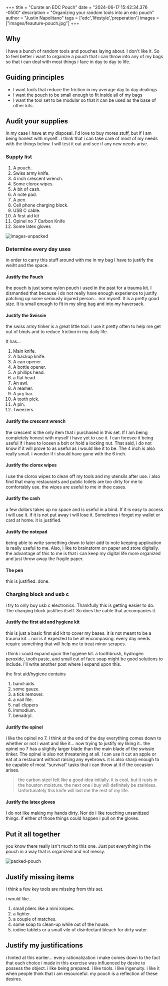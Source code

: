 +++
title =  "Curate an EDC Pouch"
date = "2024-06-17 15:42:34.376 -0500" 
description = "Organizing your random tools into an edc pouch"
author = "Justin Napolitano"
tags = ['edc','lifestyle','preperation']
images = ["images/feauture-pouch.jpg"]
+++


## Why

i have a bunch of random tools and pouches laying about. I don't like it. So to feel better i want to organize a pouch that i can throw into any of my bags so that i can deal with most things i face in day to day to life.

## Guiding principles

* I want tools that reduce the friction in my average day to day dealings
* I want the pouch to be small enough to fit inside all of my bags
* I want the tool set to be modular so that it can be used as the base of other kits. 

## Audit your supplies

in my case I have at my disposal. I'd love to buy mores stuff, but if I am being honest with myself.. i think that i can take care of most of my needs with the things below. I will test it out and see if any new needs arise.

### Supply list

1. A pouch.
2. Swiss army knife.
3. 4 inch crescent wrench.
4. Some clorox wipes.
5. A bit of cash.
6. A note pad.
7. A pen.
8. Cell phone charging block.
9. USB C cable.
10. A first aid kit
11. Opinel no 7 Carbon Knife
12. Some latex gloves



![images-unpacked](./images/top-packed-vertical.jpg)

### Determine every day uses

in order to carry this stuff around with me in my bag I have to justify the weiht and the space.  

#### Justify the Pouch

the pouch is just some nylon pouch i used in the past for a trauma kit. I dismantled that because i do not really have enough experience to justify patching up some seriously injured person... nor myself.  It is a pretty good size. It is small enough to fit in my sling bag and into my haversack.

#### Justify the Swissie

the swiss army tinker is a great little tool. I use it pretty often to help me get out of binds and to reduce friction in my daily life.  

It has...

1. Main knife.
2. A backup knife.
3. A can opener.
4. A bottle opener.
5. A phillips head.
6. a flat head.
7. An awl.
8. A reamer. 
9. A pry bar.
10. A tooth pick.
11. A pin.
12. Tweezers.

#### Justify the crescent wrench

the crescent is the only item that i purchased in this set. If I am being completely honest with myself i have yet to use it. I can foresee it being useful if i have to loosen a bolt or hold a locking nut.  That said, i do not know if it will prove to as useful as i would like it to be. The 4 inch is also really small. i wonder if i should have gone with the 6 inch. 

#### Justify the clorox wipes

i use the clorox wipes to clean off my tools and my utensils after use. i also find that many restaurants and public toilets are too dirty for me to comfortably use. the wipes are useful to me in thoe cases. 


#### Justify the cash

a few dollars takes up no space and is useful in a bind. If it is easy to access i will use it. if it is not put away i will lose it.  Sometimes i forget my wallet or card at home. it is justified. 


#### Justify the notepad

being able to write something down to later add to note keeping application is really useful to me. Also, i like to brainstorm on paper and store digitally.  the advantage of this to me is that i can keep my digital life more organized and just throw away the fragile paper.  

#### The pen

this is justified. done. 

### Charging block and usb c

i try to only buy usb c electronics. Thankfully this is getting easier to do.  The charging block justifies itself. So does the cable that accompanies it. 

#### Justify the first aid and hygiene kit

this is just a basic first aid kit to cover my bases. it is not meant to be a trauma kit... nor is it expected to be all encompasing.  every day needs require something that will help me to treat minor scrapes.

i think i could expand upon the hygiene kit. a toothbrush, hydrogen peroxide, tooth paste, and small cut of face soap might be good solutions to include. i'll write another post where i expand upon this.  

the first aid/hygiene contains

1. band-aids.
2. some gauze.
3. a tick remover.
4. a nail file.
5. nail clippers
6. immodium.
7. benadryl.

#### Justify the opinel

i like the opinel no 7. I think at the end of the day everything comes down to whether or not i want and like it... now trying to justify my liking it.. the opinel no 7 has a slightly larger blade than the main blade of the swissie tinker.  The opinel is also not threatening at all. I can use it cut an apple or eat at a restaurant without raising any eyebrows. it is also sharp enough to be capable of most "survival" tasks that i can throw at it if the occasion arises. 


> the carbon steel felt like a good idea initially. it is cool, but it rusts in the houston moisture. the next one i buy will definitely be stainless. Unfortunately this knife will last me the rest of my life.

#### Justify the latex gloves

I do not like making my hands dirty.  Nor do i like touching unsanitized things.  if either of those things could happen i pull on the gloves. 

## Put it all together

you know there really isn't much to this one. Just put everything in the pouch in a way that is organized and not messy. 

![packed-pouch](./images/top-packed-side.jpg)


## Justify missing items

i think a few key tools are missing from this set.  

i would like...

1. small pliers like a mini knipex.
2. a lighter.
3. a couple of matches.
4. some soap to clean-up while out of the house.
5. iodine tablets or a small vile of disinfectant bleach for dirty water.

## Justify my justifications

i hinted at this earlier... every rationalization i make comes down to the fact that each choice i made in this exercise was influenced by desire to possess the object.  i like being prepared. i like tools. i like ingenuity. i like it when people think that i am resourceful. my pouch is a reflection of these desires.
